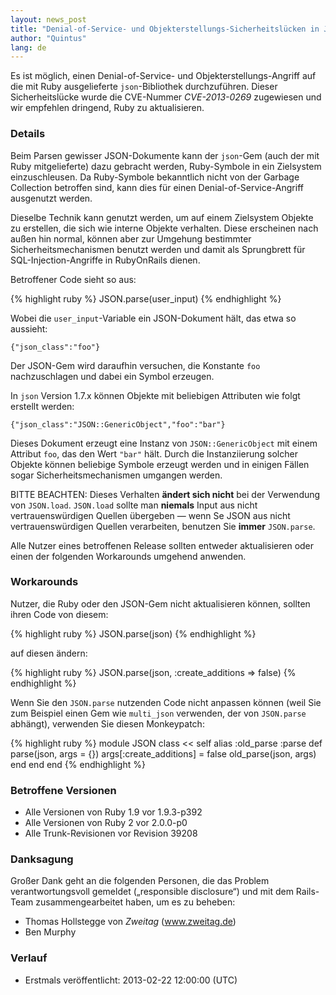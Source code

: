 ```yaml
---
layout: news_post
title: "Denial-of-Service- und Objekterstellungs-Sicherheitslücken in JSON (CVE-2013-0269)"
author: "Quintus"
lang: de
---
```


Es ist möglich, einen Denial-of-Service- und Objekterstellungs-Angriff
auf die mit Ruby ausgelieferte `json`-Bibliothek durchzuführen. Dieser
Sicherheitslücke wurde die CVE-Nummer *CVE-2013-0269* zugewiesen und wir
empfehlen dringend, Ruby zu aktualisieren.

### Details

Beim Parsen gewisser JSON-Dokumente kann der `json`-Gem (auch der mit
Ruby mitgelieferte) dazu gebracht werden, Ruby-Symbole in ein Zielsystem
einzuschleusen. Da Ruby-Symbole bekanntlich nicht von der Garbage
Collection betroffen sind, kann dies für einen Denial-of-Service-Angriff
ausgenutzt werden.

Dieselbe Technik kann genutzt werden, um auf einem Zielsystem Objekte zu
erstellen, die sich wie interne Objekte verhalten. Diese erscheinen nach
außen hin normal, können aber zur Umgehung bestimmter
Sicherheitsmechanismen benutzt werden und damit als Sprungbrett für
SQL-Injection-Angriffe in RubyOnRails dienen.

Betroffener Code sieht so aus:

{% highlight ruby %}
JSON.parse(user_input)
{% endhighlight %}

Wobei die `user_input`-Variable ein JSON-Dokument hält, das etwa so
aussieht:

    
    {"json_class":"foo"}

Der JSON-Gem wird daraufhin versuchen, die Konstante `foo`
nachzuschlagen und dabei ein Symbol erzeugen.

In `json` Version 1.7.x können Objekte mit beliebigen Attributen wie
folgt erstellt werden:

    
    {"json_class":"JSON::GenericObject","foo":"bar"}

Dieses Dokument erzeugt eine Instanz von `JSON::GenericObject` mit einem
Attribut `foo`, das den Wert `"bar"` hält. Durch die Instanziierung
solcher Objekte können beliebige Symbole erzeugt werden und in einigen
Fällen sogar Sicherheitsmechanismen umgangen werden.

BITTE BEACHTEN: Dieses Verhalten **ändert sich nicht** bei der
Verwendung von `JSON.load`. `JSON.load` sollte man **niemals** Input aus
nicht vertrauenswürdigen Quellen übergeben — wenn Se JSON aus nicht
vertrauenswürdigen Quellen verarbeiten, benutzen Sie **immer**
`JSON.parse`.

Alle Nutzer eines betroffenen Release sollten entweder aktualisieren
oder einen der folgenden Workarounds umgehend anwenden.

### Workarounds

Nutzer, die Ruby oder den JSON-Gem nicht aktualisieren können, sollten
ihren Code von diesem:

{% highlight ruby %}
JSON.parse(json)
{% endhighlight %}

auf diesen ändern:

{% highlight ruby %}
JSON.parse(json, :create_additions => false)
{% endhighlight %}

Wenn Sie den `JSON.parse` nutzenden Code nicht anpassen können (weil Sie
zum Beispiel einen Gem wie `multi_json` verwenden, der von `JSON.parse`
abhängt), verwenden Sie diesen Monkeypatch:

{% highlight ruby %}
module JSON
  class << self
    alias :old_parse :parse
    def parse(json, args = {})
      args[:create_additions] = false
      old_parse(json, args)
    end
  end
end
{% endhighlight %}

### Betroffene Versionen

* Alle Versionen von Ruby 1.9 vor 1.9.3-p392
* Alle Versionen von Ruby 2 vor 2.0.0-p0
* Alle Trunk-Revisionen vor Revision 39208

### Danksagung

Großer Dank geht an die folgenden Personen, die das Problem
verantwortungsvoll gemeldet („responsible disclosure“) und mit dem
Rails-Team zusammengearbeitet haben, um es zu beheben:

* Thomas Hollstegge von *Zweitag* (www.zweitag.de)
* Ben Murphy

### Verlauf

* Erstmals veröffentlicht: 2013-02-22 12:00:00 (UTC)

